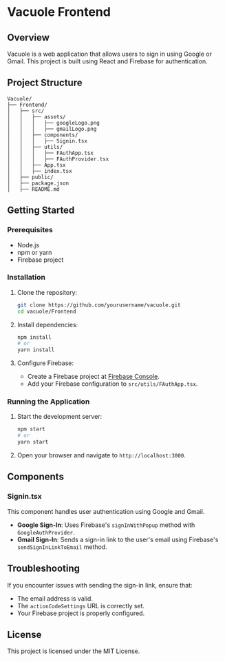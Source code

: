 # Vacuole Frontend

## Overview

Vacuole is a web application that allows users to sign in using Google or Gmail. This project is built using React and Firebase for authentication.

## Project Structure

```
Vacuole/
├── Frontend/
│   ├── src/
│   │   ├── assets/
│   │   │   ├── googleLogo.png
│   │   │   ├── gmailLogo.png
│   │   ├── components/
│   │   │   ├── Signin.tsx
│   │   ├── utils/
│   │   │   ├── FAuthApp.tsx
│   │   │   ├── FAuthProvider.tsx
│   │   ├── App.tsx
│   │   ├── index.tsx
│   ├── public/
│   ├── package.json
│   ├── README.md
```

## Getting Started

### Prerequisites

- Node.js
- npm or yarn
- Firebase project

### Installation

1. Clone the repository:
    ```sh
    git clone https://github.com/yourusername/vacuole.git
    cd vacuole/Frontend
    ```

2. Install dependencies:
    ```sh
    npm install
    # or
    yarn install
    ```

3. Configure Firebase:
    - Create a Firebase project at [Firebase Console](https://console.firebase.google.com/).
    - Add your Firebase configuration to `src/utils/FAuthApp.tsx`.

### Running the Application

1. Start the development server:
    ```sh
    npm start
    # or
    yarn start
    ```

2. Open your browser and navigate to `http://localhost:3000`.

## Components

### Signin.tsx

This component handles user authentication using Google and Gmail.

- **Google Sign-In**: Uses Firebase's `signInWithPopup` method with `GoogleAuthProvider`.
- **Gmail Sign-In**: Sends a sign-in link to the user's email using Firebase's `sendSignInLinkToEmail` method.

## Troubleshooting

If you encounter issues with sending the sign-in link, ensure that:
- The email address is valid.
- The `actionCodeSettings` URL is correctly set.
- Your Firebase project is properly configured.

## License

This project is licensed under the MIT License.
